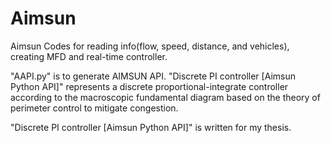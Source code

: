 # Aimsun
Aimsun Codes for reading info(flow, speed, distance, and vehicles), creating MFD and real-time controller.


"AAPI.py" is to generate AIMSUN API.
"Discrete PI controller [Aimsun Python API]" represents a discrete proportional-integrate controller according to the macroscopic fundamental diagram based on the theory of perimeter control to mitigate congestion. 

"Discrete PI controller [Aimsun Python API]" is written for my thesis.
